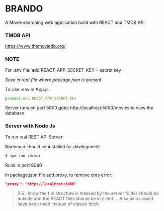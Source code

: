 # BRANDO

A Movie searching web application build with REACT and TMDB API

### TMDB API

https://www.themoviedb.org/

### NOTE

For .env file: add 
REACT_APP_SECRET_KEY = secret key

*Save in root file where package.json is present*

To Use .env in App.js

```javascript
process.env.REACT_APP_SECRET_KEY
```

Server runs on port 5000
goto: http://localhost:5000/movies to view the database

### Server with Node Js

To run real REST API Server

Nodemon should be installed for development

```sh
$ npm run server
```
Runs in port 8080

In package.json file add proxy, to remove cors error:

```json
"proxy": "http://localhost:8080"
```


> P.S I know the file structure is messed by the server folder should be outside and the REACT files should be in client.... Also axios could have been used instead of classic fetch